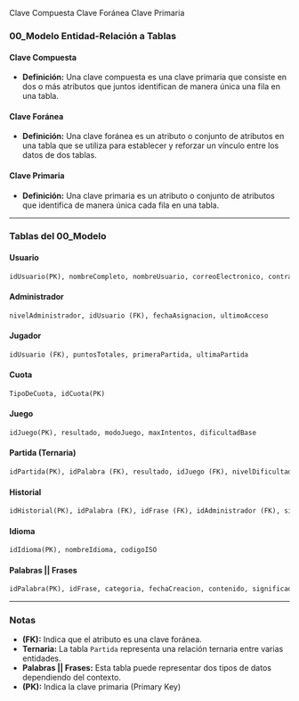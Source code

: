 Clave Compuesta
Clave Foránea
Clave Primaria
### 00_Modelo Entidad-Relación a Tablas

#### Clave Compuesta
- **Definición:** Una clave compuesta es una clave primaria que consiste en dos o más atributos que juntos identifican de manera única una fila en una tabla.

#### Clave Foránea
- **Definición:** Una clave foránea es un atributo o conjunto de atributos en una tabla que se utiliza para establecer y reforzar un vínculo entre los datos de dos tablas.

#### Clave Primaria
- **Definición:** Una clave primaria es un atributo o conjunto de atributos que identifica de manera única cada fila en una tabla.

---

### Tablas del 00_Modelo

#### **Usuario**
```sql
idUsuario(PK), nombreCompleto, nombreUsuario, correoElectronico, contraseña, fechaRegistro
```

#### **Administrador**
```sql
nivelAdministrador, idUsuario (FK), fechaAsignacion, ultimoAcceso
```

#### **Jugador**
```sql
idUsuario (FK), puntosTotales, primeraPartida, ultimaPartida
```

#### **Cuota**
```sql
TipoDeCuota, idCuota(PK)
```

#### **Juego**
```sql
idJuego(PK), resultado, modoJuego, maxIntentos, dificultadBase
```

#### **Partida** (Ternaria)
```sql
idPartida(PK), idPalabra (FK), resultado, idJuego (FK), nivelDificultad, fechaInicio, fechaFin, puntosObtenidos, partesAhorcado, tiempoTotal, modoEspecial
```

#### **Historial**
```sql
idHistorial(PK), idPalabra (FK), idFrase (FK), idAdministrador (FK), significadoFrase, significadoPalabra
```

#### **Idioma**
```sql
idIdioma(PK), nombreIdioma, codigoISO
```

#### **Palabras || Frases**
```sql
idPalabra(PK), idFrase, categoria, fechaCreacion, contenido, significadoFrase, significadoPalabra
```

---

### Notas
- **(FK):** Indica que el atributo es una clave foránea.
- **Ternaria:** La tabla `Partida` representa una relación ternaria entre varias entidades.
- **Palabras || Frases:** Esta tabla puede representar dos tipos de datos dependiendo del contexto.
- **(PK):** Indica la clave primaria (Primary Key)